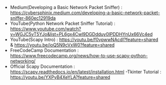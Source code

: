 - Medium(Developing a Basic Network Packet Sniffer) : https://cybersphinix.medium.com/developing-a-basic-network-packet-sniffer-860ec12919da
- YouTube(Python Network Packet Sniffer Tutorial) : https://www.youtube.com/watch?v=WGJC5vT5YJo&list=PL6gx4Cwl9DGDdduy0IPDDHYnUx66Vc4ed
- YouTube(Scapy Intro) : https://youtu.be/f0vpwwNAcdI?feature=shared & https://youtu.be/ioQ5N9cVxW0?feature=shared
- FreeCodeCamp Documentation : https://www.freecodecamp.org/news/how-to-use-scapy-python-networking/
- Official Scapy Documentation : https://scapy.readthedocs.io/en/latest/installation.html
-Tkinter Tutorial : https://youtu.be/YXPyB4XeYLA?feature=shared
